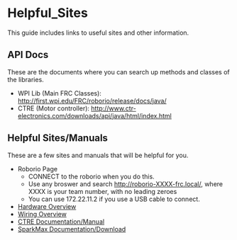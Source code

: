 # Helpful_Sites

This guide includes links to useful sites and other information.

## API Docs
These are the documents where you can search up methods and classes of the libraries.
- WPI Lib (Main FRC Classes): http://first.wpi.edu/FRC/roborio/release/docs/java/
- CTRE (Motor controller): http://www.ctr-electronics.com/downloads/api/java/html/index.html

## Helpful Sites/Manuals
These are a few sites and manuals that will be helpful for you.

- Roborio Page
    - CONNECT to the roborio when you do this.
    - Use any broswer and search http://roborio-XXXX-frc.local/, where XXXX is your team number, with no leading zeroes
    - You can use 172.22.11.2 if you use a USB cable to connect. 
- [Hardware Overview](https://wpilib.screenstepslive.com/s/currentCS/m/getting_started/l/599672-frc-control-system-hardware-overview) 
- [Wiring Overview](https://wpilib.screenstepslive.com/s/currentCS/m/cs_hardware/l/144971-wiring-the-frc-control-system) 
- [CTRE Documentation/Manual](https://phoenix-documentation.readthedocs.io/en/latest/index.html) 
- [SparkMax Documentation/Download](http://www.revrobotics.com/sparkmax-software/)
